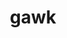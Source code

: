 ---
title: "gawk"
layout: cache
categories: [package, develop-2025-04-13]
meta: {"compilers": ["gcc@11.1.0", "gcc@11.4.0", "gcc@7.5.0", "intel-oneapi-compilers@2025.1.0"], "num_specs": 6, "num_specs_by_stack": {"data-vis-sdk": 1, "e4s": 1, "e4s-neoverse-v2": 1, "e4s-oneapi": 1, "hep": 2, "radiuss": 1, "root": 6, "tutorial": 1}, "oss": ["ubuntu18.04", "ubuntu20.04", "ubuntu22.04"], "platforms": ["linux"], "stacks": ["data-vis-sdk", "e4s", "e4s-neoverse-v2", "e4s-oneapi", "hep", "radiuss", "root", "tutorial"], "targets": ["neoverse_v2", "x86_64_v3"], "versions": ["5.3.1"]}
spec_details: [{"compiler": "gcc@7.5.0", "hash": "auctwygbnmg4y6w4tdo6ykty6v3fm4z4", "os": "ubuntu18.04", "platform": "linux", "size": "-", "stacks": ["radiuss", "root"], "target": "x86_64_v3", "variants": ["build_system=autotools", "~nls"], "versions": ["5.3.1"]}, {"compiler": "gcc@11.4.0", "hash": "dqj7l7lepayjjba7uafn73innzzu4exz", "os": "ubuntu22.04", "platform": "linux", "size": "-", "stacks": ["e4s-neoverse-v2", "root"], "target": "neoverse_v2", "variants": ["build_system=autotools", "~nls"], "versions": ["5.3.1"]}, {"compiler": "intel-oneapi-compilers@2025.1.0", "hash": "frvygl4qegbnxuu7oplfxglrqcxtpzq7", "os": "ubuntu22.04", "platform": "linux", "size": "-", "stacks": ["e4s-oneapi", "root"], "target": "x86_64_v3", "variants": ["build_system=autotools", "~nls"], "versions": ["5.3.1"]}, {"compiler": "gcc@11.4.0", "hash": "hnbnk5gw4pblcoymfaply7xhlrkdrmpo", "os": "ubuntu22.04", "platform": "linux", "size": "-", "stacks": ["hep", "root"], "target": "x86_64_v3", "variants": ["build_system=autotools", "~nls"], "versions": ["5.3.1"]}, {"compiler": "gcc@11.1.0", "hash": "lyqzxrnepx3b35bt6k4wzzah7rw66zwz", "os": "ubuntu20.04", "platform": "linux", "size": "-", "stacks": ["data-vis-sdk", "root"], "target": "x86_64_v3", "variants": ["build_system=autotools", "~nls"], "versions": ["5.3.1"]}, {"compiler": "gcc@11.4.0", "hash": "wyjuasz2i5sons22ijeajhskmktgaksl", "os": "ubuntu22.04", "platform": "linux", "size": "-", "stacks": ["e4s", "hep", "root", "tutorial"], "target": "x86_64_v3", "variants": ["build_system=autotools", "~nls"], "versions": ["5.3.1"]}]
---